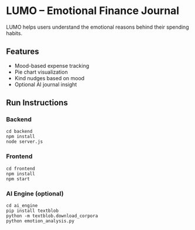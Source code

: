 # LUMO – Emotional Finance Journal

LUMO helps users understand the emotional reasons behind their spending habits.

## Features
- Mood-based expense tracking
- Pie chart visualization
- Kind nudges based on mood
- Optional AI journal insight

## Run Instructions

### Backend
```
cd backend
npm install
node server.js
```

### Frontend
```
cd frontend
npm install
npm start
```

### AI Engine (optional)
```
cd ai_engine
pip install textblob
python -m textblob.download_corpora
python emotion_analysis.py
```
